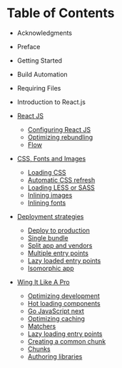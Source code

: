 # Table of Contents

* Acknowledgments
* Preface
* Getting Started
* Build Automation
* Requiring Files
* Introduction to React.js


* [React JS](Introduction-to-React-JS)
    * [Configuring React JS](Configuring-react-js)
    * [Optimizing rebundling](Optimizing-rebundling)
    * [Flow](Type-checking-with-flow)
* [CSS, Fonts and Images](CSS-Fonts-Images)
    * [Loading CSS](Loading-CSS)
    * [Automatic CSS refresh](Automatic-CSS-refresh)
    * [Loading LESS or SASS](Loading-LESS-or-SASS)
    * [Inlining images](Inlining-images)
    * [Inlining fonts](Inlining-fonts)
* [Deployment strategies](Deployment-strategies)
    * [Deploy to production](Structuring-configuration)
    * [Single bundle](Single-bundle)
    * [Split app and vendors](Split-app-and-vendors)
    * [Multiple entry points](Multiple-entry-points)
    * [Lazy loaded entry points](Lazy-loaded-entry-points)
    * [Isomorphic app](Isomorphic-app)
* [Wing It Like A Pro](Wing-It-Like-a-Pro)
    * [Optimizing development](Optimizing-development)
    * [Hot loading components](Hot-loading-components)
    * [Go JavaScript next](Javascript-next)
    * [Optimizing caching](Optimizing-caching)
    * [Matchers](Matchers)
    * [Lazy loading entry points](Lazy-loading-entry-points)
    * [Creating a common chunk](Creating-a-common-bundle)
    * [Chunks](Understanding-chunks)
    * [Authoring libraries](Authoring-libraries)
